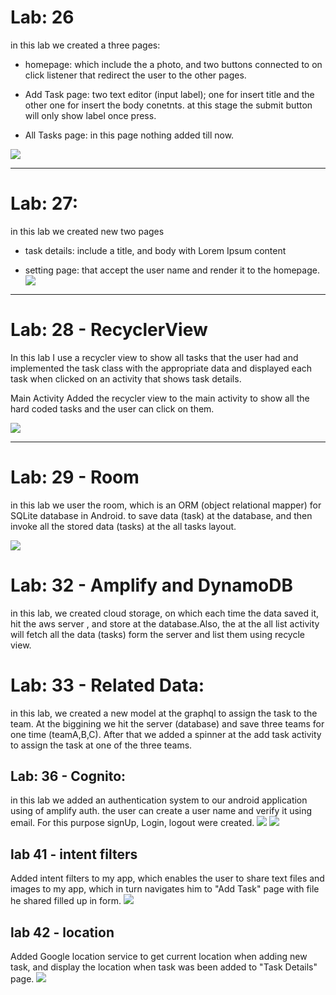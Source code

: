# Lab: 26

in this lab we created a three pages:

- homepage: which include the a photo, and two buttons connected to on click listener that redirect the user to the other pages.
- Add Task page: two text editor (input label); one for insert title and the other one for insert the body conetnts. at this stage the submit button will only show label once press.

- All Tasks page: in this page nothing added till now.

  
<!-- ![](./screenshots/lab26.png) -->
![](lab26.png)

-------------------------------------------------------------------------------
# Lab: 27:
in this lab we created new two pages 
- task details: include a title, and body with Lorem Ipsum content 

- setting page: that accept the user name and render it to the homepage.
![](lab27.png)

-----------------------------------------------------------------------------------------
# Lab: 28 - RecyclerView
In this lab I use a recycler view to show all tasks that the user had and implemented the task class with the appropriate data and displayed each task when clicked on an activity that shows task details.

Main Activity Added the recycler view to the main activity to show all the hard coded tasks and the user can click on them.

![](lab-28.png)

--------------------------------------------------------------
# Lab: 29 - Room
in this lab we user the room, which is an ORM (object relational mapper) for SQLite database in Android. to save data (task) at the database, and then invoke all the stored data (tasks) at the all tasks layout.

![](lab-29.png)

# Lab: 32 - Amplify and DynamoDB
in this lab, we created cloud storage, on which each time the data saved it, hit the aws server , and store at the database.Also, the at the all list activity will fetch all the data (tasks) form the server and list them using recycle view.

# Lab: 33 - Related Data:
in this lab, we created a new model at the graphql to assign the task to the team. At the biggining we hit the server (database) and save three teams for one time (teamA,B,C). After that we added a spinner at the add task activity to assign the task at one of the three teams.

## Lab: 36 - Cognito:
in this lab we added an authentication system to our android application using of amplify auth. the user can create a user name and verify it using email. For this purpose signUp, Login, logout were created. 
![](signin.png)
![](signout.png)


## lab 41 - intent filters
Added intent filters to my app, which enables the user to share text files and images to my app, which in turn navigates him to "Add Task" page with file he shared filled up in form.
![](lab-41pic1.png)

## lab 42 - location
Added Google location service to get current location when adding new task, and display the location when task was been added to "Task Details" page.
![](lab-42.png)
